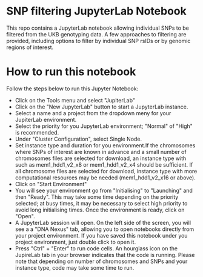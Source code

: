 # SNP filtering JupyterLab Notebook

This repo contains a JupyterLab notebook allowing individual SNPs to be filtered from the UKB genotyping data.  A few approaches to filtering are provided, including options to filter by individual SNP rsIDs or by genomic regions of interest.



# How to run this notebook
Follow the steps below to run this Jupyter Notebook:

* Click on the Tools menu and select "JupiterLab"
* Click on the "New JupyterLab" button to start a JupyterLab instance.
* Select a name and a project from the dropdown meny for your JupiterLab environment.
* Select the priority for you JupyterLab environment; "Normal" of "High" is recommended.
* Under "Cluster Configuration", select Single Node.
* Set instance type and duration for you environment.If the chromosomes where SNPs of interest are known in advance and a small number of chromosomes files are selected for download, an instance type with such as mem1_hdd1_v2_x8 or mem1_hdd1_v2_x4 should be sufficient. If all chromosome files are selected for download, instance type with more computational resources may be needed (mem1_hdd1_v2_x16 or above).
* Click on "Start Environment"
* You will see your environment go from "Initialising" to "Launching" and then "Ready". This may take some time depending on the priority selected; at busy times, it may be necessary to select high priority to avoid long initialising times. Once the environment is ready, click on "Open".
* A JupyterLab session will open. On the left side of the screen, you will see a a "DNA Nexus" tab, allowing you to open notebooks directly from your project environment. If you have saved this notebook under you project environment, just double click to open it.
* Press "Ctrl" + "Enter" to run code cells. An hourglass icon on the JupireLab tab in your browser indicates that the code is running. Please note that depending on number of chromosomes and SNPs and your instance type, code may take some time to run.

